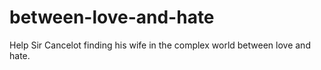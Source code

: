 # between-love-and-hate
Help Sir Cancelot finding his wife in the complex world between love and hate.
